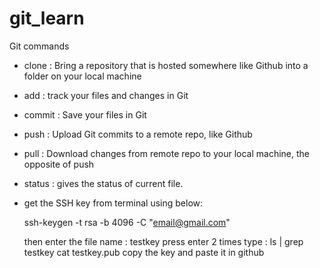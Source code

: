 # git_learn

Git commands
- clone : Bring a repository that is hosted somewhere like Github into a folder on your local machine
- add : track your files and changes in Git
- commit : Save your files in Git
- push : Upload Git commits to a remote repo, like Github
- pull : Download changes from remote repo to your local machine, the opposite of push
- status : gives the status of current file.

- get the SSH key from terminal using below:

    ssh-keygen -t rsa -b 4096 -C "email@gmail.com"

    then enter the file name : testkey
    press enter 2 times
    type : ls | grep testkey
    cat testkey.pub
    copy the key and paste it in github
